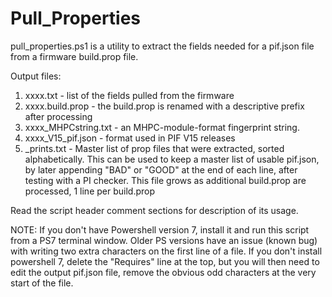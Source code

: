 # Pull_Properties
pull_properties.ps1 is a utility to extract the fields needed for a pif.json file from a firmware build.prop file.  

Output files:
1. xxxx.txt - list of the fields pulled from the firmware
2. xxxx.build.prop - the build.prop is renamed with a descriptive prefix after processing
3. xxxx_MHPCstring.txt - an MHPC-module-format fingerprint string. 
4. xxxx_V15_pif.json - format used in PIF V15 releases
5. _prints.txt - Master list of prop files that were extracted, sorted alphabetically. This can be used to keep a master list of usable pif.json, by later appending "BAD" or "GOOD" at the end of each line, after testing with a PI checker. This file grows as additional build.prop are processed, 1 line per build.prop

Read the script header comment sections for description of its usage.
 
NOTE:
If you don't have Powershell version 7, install it and run this script from a PS7 terminal window. Older PS versions have an issue (known bug) with writing two extra characters on the first line of a file. If you don't install powershell 7, delete the "Requires" line at the top, but you will then need to edit the output pif.json file, remove the obvious odd characters at the very start of the file.
